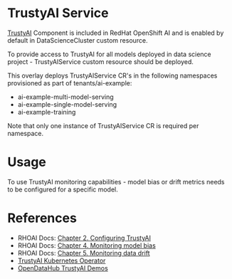 # TrustyAI Service

[TrustyAI](https://github.com/trustyai-explainability) Component is included in RedHat OpenShift AI and is enabled by default in DataScienceCluster custom resource.

To provide access to TrustyAI for all models deployed in data science project - TrustyAIService custom resource should be deployed.

This overlay deploys TrustyAIService CR's in the following namespaces provisioned as part of tenants/ai-example:
* ai-example-multi-model-serving
* ai-example-single-model-serving
* ai-example-training

Note that only one instance of TrustyAIService CR is required per namespace.

# Usage
To use TrustyAI monitoring capabilities - model bias or  drift metrics needs to be configured for a specific model.

# References
* RHOAI Docs: [Chapter 2. Configuring TrustyAI](https://docs.redhat.com/en/documentation/red_hat_openshift_ai_self-managed/2-latest/html/monitoring_data_science_models/configuring-trustyai_monitor)
* RHOAI Docs: [Chapter 4. Monitoring model bias](https://docs.redhat.com/en/documentation/red_hat_openshift_ai_self-managed/2-latest/html/monitoring_data_science_models/monitoring-model-bias_bias-monitoring)
* RHOAI Docs: [Chapter 5. Monitoring data drift](https://docs.redhat.com/en/documentation/red_hat_openshift_ai_self-managed/2-latest/html/monitoring_data_science_models/monitoring-data-drift_drift-monitoring)
* [TrustyAI Kubernetes Operator](https://github.com/trustyai-explainability/trustyai-service-operator)
* [OpenDataHub TrustyAI Demos](https://github.com/trustyai-explainability/odh-trustyai-demos)

